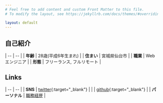 ```yaml
---
# Feel free to add content and custom Front Matter to this file.
# To modify the layout, see https://jekyllrb.com/docs/themes/#overriding-theme-defaults

layout: default
---
```


## 自己紹介

| -- | -- |
| **年齢** | 28歳(平成6年生まれ) |
| **住まい** | 宮城県仙台市 |
| **職業** | Webエンジニア |
| **形態** | フリーランス, フルリモート |

## Links

| -- | -- |
| **SNS** | [twitter](https://twitter.com/rikoroku){:target="_blank"} |
|  | [github](https://github.com/rikoroku){:target="_blank"} |
| **パーソナル** | [職務経歴](work-experience) |

